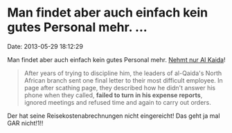 Man findet aber auch einfach kein gutes Personal mehr. \...
===========================================================

Date: 2013-05-29 18:12:29

Man findet aber auch einfach kein gutes Personal mehr. [Nehmt nur Al
Kaida](http://bigstory.ap.org/article/ap-exclusive-rise-al-qaida-saharan-terrorist)!

> After years of trying to discipline him, the leaders of al-Qaida\'s
> North African branch sent one final letter to their most difficult
> employee. In page after scathing page, they described how he didn\'t
> answer his phone when they called, **failed to turn in his expense
> reports**, ignored meetings and refused time and again to carry out
> orders.

Der hat seine Reisekostenabrechnungen nicht eingereicht! Das geht ja mal
GAR nicht!1!!
